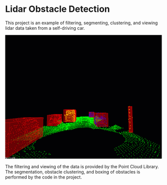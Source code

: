 # Lidar Obstacle Detection

This project is an example of filtering, segmenting, clustering, and viewing lidar data taken from a self-driving car.

<img src="media/ObstacleDetectionFPS.gif" width="700" height="400" />

The filtering and viewing of the data is provided by the Point Cloud Library.  The segmentation, obstacle clustering, and boxing of obstacles is performed by the code in the project.  

